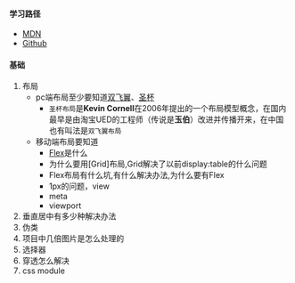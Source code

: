 [MDN]:https://developer.mozilla.org/zh-CN/docs/Web/CSS/Reference "MDN Css参考查找文档"

[Github]:https://github.com "Github"
#### 学习路径

[圣杯]:/你不知道的css合集/布局/圣杯.md "圣杯布局"

[双飞翼]:你不知道的css合集/布局/双飞翼.md "双飞翼布局"
[Flex]:你不知道的css合集/布局/Flex.md "Flex"


* [MDN]
* [Github]

#### 基础

1. 布局
    - pc端布局至少要知道[双飞翼]、[圣杯]
        * `圣杯布局`是**Kevin Cornell**在2006年提出的一个布局模型概念，在国内最早是由淘宝UED的工程师（传说是**玉伯**）改进并传播开来，在中国也有叫法是`双飞翼布局`
    - 移动端布局要知道
        - [Flex]是什么
        - 为什么要用[Grid]布局,Grid解决了以前display:table的什么问题
        - Flex布局有什么坑,有什么解决办法,为什么要有Flex
        - 1px的问题，view
        - meta
        - viewport
2. 垂直居中有多少种解决办法
3. 伪类
4. 项目中几倍图片是怎么处理的
5. 选择器
6. 穿透怎么解决
7. css module
